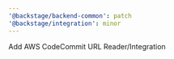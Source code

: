 ```yaml
---
'@backstage/backend-common': patch
'@backstage/integration': minor
---
```


Add AWS CodeCommit URL Reader/Integration
